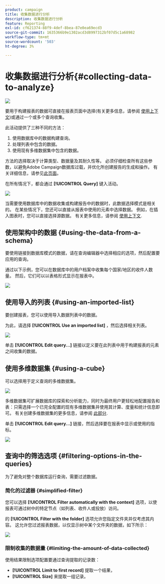 ```yaml
---
product: campaign
title: 收集数据进行分析
description: 收集数据进行分析
feature: Reporting
exl-id: cf621374-88f9-4def-8bea-87e0ea69ecd3
source-git-commit: 1635366b9e1302acd3d8997312bf07d5c1a68982
workflow-type: tm+mt
source-wordcount: '503'
ht-degree: 3%

---
```


# 收集数据进行分析{#collecting-data-to-analyze}

![](../../assets/common.svg)

要用于构建报表的数据可直接在报表页面中选择(有关更多信息，请参阅 [使用上下文](../../reporting/using/using-the-context.md))或通过一个或多个查询收集。

此活动提供了三种不同的方法：

1. 使用数据库中的数据构建查询。
1. 处理列表中包含的数据。
1. 使用现有多维数据集中包含的数据。

方法的选择取决于计算类型、数据量及其耐久性等。 必须仔细检查所有这些参数，以避免Adobe Campaign数据库过载，并优化所创建报告的生成和操作。 有关详细信息，请参见[此页面](../../reporting/using/best-practices.md#optimizing-report-creation)。

在所有情况下，都会通过 **[!UICONTROL Query]** 键入活动。

![](assets/reporting_query_edit.png)

当需要使用数据库中的数据收集或构建报告中的数据时，此数据选择模式是相关的。 在某些情况下，您还可以直接从报表中使用的元素中选择数据。 例如，在插入图表时，您可以直接选择源数据。 有关更多信息，请参阅 [使用上下文](../../reporting/using/using-the-context.md).

## 使用架构中的数据 {#using-the-data-from-a-schema}

要使用链接到数据库模式的数据，请在查询编辑器中选择相应的选项，然后配置要应用的查询。

通过以下示例，您可以在数据库中的用户档案中收集每个国家/地区的收件人数量。 然后，它们可以以表格形式显示在报表中。

![](assets/reporting_query_from_schema.png)

## 使用导入的列表 {#using-an-imported-list}

要创建报表，您可以使用导入数据列表中的数据。

为此，请选择 **[!UICONTROL Use an imported list]** ，然后选择相关列表。

![](assets/reporting_query_from_list.png)

单击 **[!UICONTROL Edit query...]** 链接以定义要在此列表中用于构建报表的元素之间收集的数据。

## 使用多维数据集 {#using-a-cube}

可以选择用于定义查询的多维数据集。

![](assets/reporting_query_from_cube.png)

多维数据集可扩展数据库的探索和分析能力，同时为最终用户更轻松地配置报告和表：只需选择一个已完全配置的现有多维数据集并使用其计算、度量和统计信息即可。 有关创建多维数据集的更多信息，请参阅 [此部分](../../reporting/using/ac-cubes.md).

单击 **[!UICONTROL Edit query...]** 链接，然后选择要在报表中显示或使用的指标。

![](assets/reporting_query_from_cube_edit_query.png)

## 查询中的筛选选项 {#filtering-options-in-the-queries}

为了避免对整个数据库运行查询，需要过滤数据。

### 简化的过滤器 {#simplified-filter}

您可以选择 **[!UICONTROL Filter automatically with the context]** 选项，以使报表可通过树中的特定节点（如列表、收件人或投放）访问。

的 **[!UICONTROL Filter with the folder]** 选项允许您指定文件夹并仅考虑其内容。 这允许您过滤报表数据，以仅显示树中某个文件夹的数据，如下所示：

![](assets/reporting_control_folder.png)

### 限制收集的数据量 {#limiting-the-amount-of-data-collected}

使用结果限制选项配置要通过查询提取的记录数：

* **[!UICONTROL Limit to first record]** 提取一个结果，
* **[!UICONTROL Size]** 来提取一组记录。
